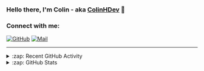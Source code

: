 ### Hello there, I'm Colin - aka [ColinHDev](https://github.com/ColinHDev) 👋

### Connect with me:

<a href="https://github.com/ColinHDev"><img src="https://img.icons8.com/bubbles/60/000000/github.png" alt="GitHub"/></a>
<a href="mailto:colinheidfeld@gmail.com"><img src="https://img.icons8.com/bubbles/60/000000/gmail-new.png" alt="Mail"/></a>


---


<details>
  <summary>:zap: Recent GitHub Activity</summary>

<!--START_SECTION:activity-->
1. 🗣 Commented on [#2043](https://github.com/OpenEnergyPlatform/ontology/pull/2043#issuecomment-2848874757) in [OpenEnergyPlatform/ontology](https://github.com/OpenEnergyPlatform/ontology)
2. 🗣 Commented on [#2042](https://github.com/OpenEnergyPlatform/ontology/pull/2042#issuecomment-2848864925) in [OpenEnergyPlatform/ontology](https://github.com/OpenEnergyPlatform/ontology)
3. 🗣 Commented on [#2044](https://github.com/OpenEnergyPlatform/ontology/issues/2044#issuecomment-2848843541) in [OpenEnergyPlatform/ontology](https://github.com/OpenEnergyPlatform/ontology)
4. 🗣 Commented on [#2054](https://github.com/OpenEnergyPlatform/ontology/pull/2054#issuecomment-2848841956) in [OpenEnergyPlatform/ontology](https://github.com/OpenEnergyPlatform/ontology)
5. 🗣 Commented on [#2050](https://github.com/OpenEnergyPlatform/ontology/pull/2050#issuecomment-2848829243) in [OpenEnergyPlatform/ontology](https://github.com/OpenEnergyPlatform/ontology)
6. 🗣 Commented on [#2054](https://github.com/OpenEnergyPlatform/ontology/pull/2054#issuecomment-2837962472) in [OpenEnergyPlatform/ontology](https://github.com/OpenEnergyPlatform/ontology)
7. 💪 Opened PR [#2054](https://github.com/OpenEnergyPlatform/ontology/pull/2054) in [OpenEnergyPlatform/ontology](https://github.com/OpenEnergyPlatform/ontology)
8. 🔒 Closed issue [#1962](https://github.com/OpenEnergyPlatform/ontology/issues/1962) in [OpenEnergyPlatform/ontology](https://github.com/OpenEnergyPlatform/ontology)
9. 🎉 Merged PR [#2006](https://github.com/OpenEnergyPlatform/ontology/pull/2006) in [OpenEnergyPlatform/ontology](https://github.com/OpenEnergyPlatform/ontology)
10. 🗣 Commented on [#2042](https://github.com/OpenEnergyPlatform/ontology/pull/2042#issuecomment-2836685829) in [OpenEnergyPlatform/ontology](https://github.com/OpenEnergyPlatform/ontology)
<!--END_SECTION:activity-->

</details>

<details>
  <summary>:zap: GitHub Stats</summary>

  <img alt="ColinHDev's GitHub Stats" src="https://github-readme-stats.vercel.app/api?username=ColinHDev&theme=dark&count_private=true&show_icons=true&hide_rank=true&include_all_commits=true" />
  <img alt="ColinHDev's GitHub Stats" src="https://github-readme-stats.vercel.app/api/top-langs/?username=ColinHDev&theme=dark&show_icons=true" />
  <img alt="ColinHDev's GitHub Stats" src="https://github-profile-trophy.vercel.app/?username=ColinHDev&theme=darkhub" />

</details>
